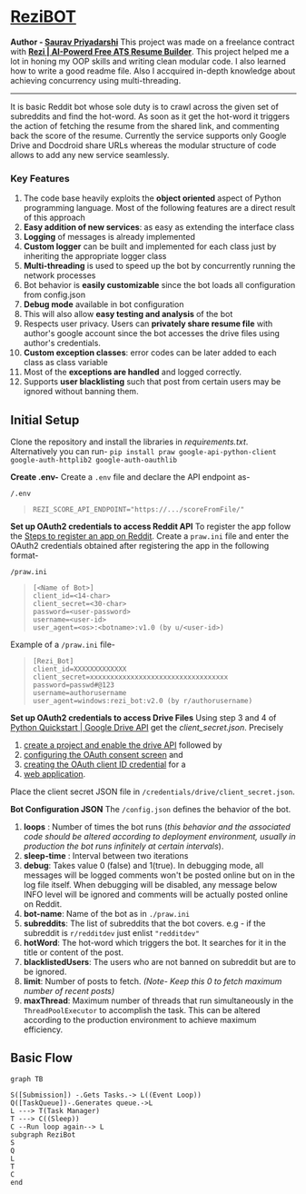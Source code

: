 # [ReziBOT](https://github.com/psaurav1290/rezi-bot)
**Author - [Saurav Priyadarshi](linkedin.com/in/sauravpriyadarshi90/)**
This project was made on a freelance contract with **[Rezi | AI-Powerd Free ATS Resume Builder](https://www.rezi.ai/)**. This project helped me a lot in honing my OOP skills and writing clean modular code. I also learned how to write a good readme file. Also I accquired in-depth knowledge about achieving concurrency using multi-threading.
***
It is basic Reddit bot whose sole duty is to crawl across the given set of subreddits and find the hot-word. As soon as it get the hot-word it triggers the action of fetching the resume from the shared link, and commenting back the score of the resume. Currently the service supports only Google Drive and Docdroid share URLs whereas the modular structure of code allows to add any new service seamlessly.

### Key Features
 1. The code base heavily exploits the **object oriented** aspect of Python programming language. Most of the following features are a direct result of this approach
 2. **Easy addition of new services**: as easy as extending the interface class
 3. **Logging** of messages is already implemented
 4. **Custom logger** can be built and implemented for each class just by inheriting the appropriate logger class
 5. **Multi-threading** is used to speed up the bot by concurrently running the network processes
 6. Bot behavior is **easily customizable** since the bot loads all configuration from config.json
 7. **Debug mode** available in bot configuration
 8. This will also allow **easy testing and analysis** of the bot
 9. Respects user privacy. Users can **privately share resume file** with author's google account since the bot accesses the drive files using author's credentials.
 10. **Custom exception classes**: error codes can be later added to each class as class variable
 11. Most of the **exceptions are handled** and logged correctly.
 12. Supports **user blacklisting** such that post from certain users may be ignored without banning them.

## Initial Setup

Clone the repository and install the libraries in *requirements.txt*. Alternatively you can run-
`pip install praw google-api-python-client google-auth-httplib2 google-auth-oauthlib`

**Create .env-**
Create a `.env` file and declare the API endpoint as-

`/.env`
>```
>REZI_SCORE_API_ENDPOINT="https://.../scoreFromFile/"
>```

**Set up OAuth2 credentials to access Reddit API**
To register the app follow the [Steps to register an app on Reddit](https://praw.readthedocs.io/en/latest/tutorials/reply_bot.html#step-1-getting-started). Create a `praw.ini` file and enter the OAuth2 credentials obtained after registering the app in the following format-

`/praw.ini`

>```
>[<Name of Bot>]
>client_id=<14-char>
>client_secret=<30-char>
>password=<user-password>
>username=<user-id>
>user_agent=<os>:<botname>:v1.0 (by u/<user-id>)
>```

Example of a  `/praw.ini` file-
>```
>[Rezi_Bot]
>client_id=XXXXXXXXXXXXX
>client_secret=xxxxxxxxxxxxxxxxxxxxxxxxxxxxxxxxxx
>password=passwd#@123
>username=authorusername
>user_agent=windows:rezi_bot:v2.0 (by r/authorusername)
>```


**Set up OAuth2 credentials to access Drive Files**
Using step 3 and 4 of [Python Quickstart | Google Drive API](https://developers.google.com/drive/api/v3/quickstart/python#prerequisites) get the *client_secret.json*. Precisely
1. [create a project and enable the drive API](https://developers.google.com/workspace/guides/create-project) followed by
2. [configuring the OAuth consent screen](https://developers.google.com/workspace/guides/create-credentials#configure_the_oauth_consent_screen) and
3. [creating the OAuth client ID credential](https://developers.google.com/workspace/guides/create-credentials#create_a_oauth_client_id_credential) for a 
4. [web application](https://developers.google.com/workspace/guides/create-credentials#web).

Place the client secret JSON file in `/credentials/drive/client_secret.json`.

**Bot Configuration JSON**
The `/config.json` defines the behavior of the bot.
1. **loops** : Number of times the bot runs (*this behavior and the associated code should be altered according to deployment environment, usually in production the bot runs infinitely at certain intervals*).
2. **sleep-time** : Interval between two iterations
3. **debug**: Takes value 0 (false) and 1(true). In debugging mode, all messages will be logged comments won't be posted online but on in the log file itself. When debugging will be disabled, any message below INFO level will be ignored and comments will be actually posted online on Reddit.
4. **bot-name**: Name of the bot as in `./praw.ini`
5. **subreddits**: The list of subreddits that the bot covers. e.g - if the subreddit is `r/redditdev` just enlist `"redditdev"`
6. **hotWord**: The hot-word which triggers the bot. It searches for it in the title or content of the post.
7. **blacklistedUsers**: The users who are not banned on subreddit but are to be ignored.
8. **limit**: Number of posts to fetch.
*(Note- Keep this 0 to fetch maximum number of recent posts)*
10. **maxThread**: Maximum number of threads that run simultaneously in the `ThreadPoolExecutor` to accomplish the task. This can be altered according to the production environment to achieve maximum efficiency.


## Basic Flow

```mermaid
graph TB

S([Submission]) -.Gets Tasks.-> L((Event Loop))
Q([TaskQueue])-.Generates queue.->L
L ---> T(Task Manager)
T ---> C((Sleep))
C --Run loop again--> L
subgraph ReziBot
S
Q
L
T
C
end
```
